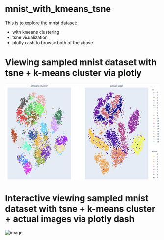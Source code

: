# mnist_with_kmeans_tsne
This is to explore the mnist dataset:
- with kmeans clustering
- tsne visualization
- plotly dash to browse both of the above

# Viewing sampled mnist dataset with tsne + k-means cluster via plotly 
![image](clustering.png)

# Interactive viewing sampled mnist dataset with tsne + k-means cluster + actual images via plotly dash
![image](tsne_kmeans_plotly.png)
